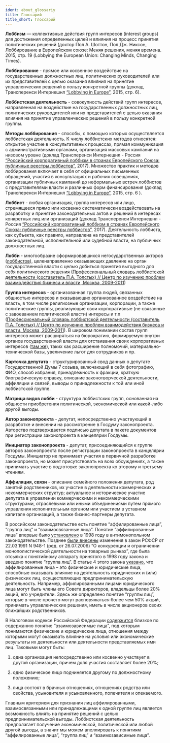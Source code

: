 ```yaml
---
ident: about_glossariy
title: Глоссарий
title_short: Глоссарий
---
```


**Лоббизм** — коллективные действия групп интересов (interest groups) для достижения определенных целей и влияния на процесс принятия политических решений (доктор Пол А. Шоттон, Пол Дж. Никсон, Лоббирование в Европейском союзе: Меняя решения, меняя времена. 2015, стр. 19 (Lobbying the European Union: Changing Minds, Changing Times).

**Лоббирование** - прямое или косвенное воздействие на государственных должностных лиц, политических руководителей или их представителей с целью оказания влияния на принятие управленческих решений в пользу конкретной группы (доклад Трансперенси Интернешнл [“Lobbying in Europe”](https://lobbying.transparency.org.ru/siloviki/files/2015_LobbyingInEurope_EN.pdf), 2015, стр. 6).

**Лоббистская деятельность** - совокупность действий групп интересов, направленная на воздействие на государственных должностных лиц, политических руководителей или их представителей с целью оказания влияния на принятие управленческих решений в пользу конкретной группы.

**Методы лоббирования** - способы, с помощью которых осуществляется лоббистская деятельность. К числу лоббистских методов относятся: открытое участие в консультативных процессах, прямая коммуникация с административными органами, организация массовых кампаний на низовом уровне (доклад Трансперенси Интернешнл - Россия [“Российский корпоративный лоббизм в странах Европейского Союза: публичные реестры лоббистов”](https://transparency.org.ru/special/lobbying/docs/report-ru.pdf), 2017). Множество практик и методов лоббирования включает в себя от официальных письменных обращений, участия в консультациях и рабочих совещаниях, организации публичных кампаний до неформальных встреч лоббистов с представителями власти и различных форм финансирования (доклад Трансперенси Интернешнл [“Lobbying in Europe”](https://lobbying.transparency.org.ru/siloviki/files/2015_LobbyingInEurope_EN.pdf), 2015, стр. 6 ).

**Лоббист** - любая организация, группа интересов или лицо, стремящееся прямо или косвенно систематически воздействовать на разработку и принятие законодательных актов и решений в интересах конкретных лиц или организаций (доклад Трансперенси Интернешнл - Россия [“Российский корпоративный лоббизм в странах Европейского Союза: публичные реестры лоббистов”](https://transparency.org.ru/special/lobbying/docs/report-ru.pdf), 2017). Деятельность лоббиста, как субъекта, как правило, направлена на представителей законодательной, исполнительной или судебной власти, на публичных должностных лиц.

**Лобби** - многообразие сформировавшихся негосударственных акторов ([лоббистов](http://www.lobbying.ru/dictionary_word.php?id=7)), целенаправленно оказывающих давление на орган государственной власти с целью добиться принятия выгодного для себя политического решения ([Профессиональный словарь лоббистской деятельности (составитель П.А. Толстых) // Центр по изучению проблем взаимодействия бизнеса и власти, Москва, 2009-2011](http://www.lobbying.ru/dictionary_word.php?id=52))

**Группа интересов** - организованная группа людей, связанных общностью интересов и оказывающих организованное воздействие на власть, в том числе религиозные организации, корпорации, а также политические группы, реализующие свои корпоративные (не связанные с завоеванием политической власти) интересы и т.п ([Профессиональный словарь лоббистской деятельности (составитель П.А. Толстых) // Центр по изучению проблем взаимодействия бизнеса и власти, Москва, 2009-2011](http://lobbying.ru/dictionary_word.php?id=53)). В широком понимании состав групп интересов может расширяться на бюрократию, формируемую внутри органов государственной власти для отстаивания своих корпоративных интересов ([там же](http://lobbying.ru/dictionary_word.php?id=53)), таких как расширение полномочий, материально-технической базы, увеличение льгот для сотрудников и пр.

**Карточка депутата** - структурированный свод данных о депутате Государственной Думы 7 созыва, включающий в себя фотографию, ФИО, способ избрания, принадлежность к фракции, краткую биографическую справку, описание законотворческой деятельности, аффиляции и связей, выводы о принадлежности к той или иной лоббистской группе.

**Матрица видов лобби** - структура лоббистских групп, основанная на общности приобретения политической, экономической или какой-либо другой выгоды.

**Автор законопроекта** - депутат, непосредственно участвующий в разработке и внесении на рассмотрение в Госдуму законопроекта. Авторство подтверждается подписью депутата в пакете документов при регистрации законопроекта в канцелярии Госдумы.

**Инициатор законопроекта** - депутат, присоединяющийся к группе авторов законопроекта после регистрации законопроекта в канцелярии Госдумы. Инициатор не принимает участия в первичной разработке законопроекта, но может присутствовать на всех обсуждениях, а также принимать участие в подготовке законопроекта ко второму и третьему чтениям.

**Аффиляция, связи** - описание семейного положения депутата, род занятий родственников, их участие в деятельности коммерческих и некоммерческих структур; актуальное и историческое участие депутата в управлении коммерческими и некоммерческими структурами, отраслевыми или иными объединениями путем прямого управления исполнительным органом или участием в уставном капитале организаций, а также бизнес-партнеры депутата.

В российском законодательстве есть понятие “аффилированные лица”, “группа лиц” и “взаимосвязанные лица”. Понятие “аффилированные лица” впервые было [установлено](http://www.consultant.ru/document/cons_doc_LAW_18601/) в 1998 году в антимонопольном законодательстве. Позднее [были внесены](http://www.consultant.ru/document/cons_doc_LAW_51/) изменения в закон РСФСР от 22.03.1991 N 948-1 (ред. от 26.07.2006) “О конкуренции и ограничении монополистической деятельности на товарных рынках”, где была отсылка к понятийному аппарату принятого в 1998 году закона и введено понятие “группа лиц”. В статье 4 этого закона [указано](http://www.consultant.ru/document/cons_doc_LAW_51/932741089b4d76ab07c535e5835a98a88479b2e8/), что аффилированные лица – это физические и юридические лица, способные оказывать влияние на деятельность юридических и (или) физических лиц, осуществляющих предпринимательскую деятельность. Например, аффилированными лицами юридического лица могут быть члены его Совета директоров, владельцы более 20% акций, его учредители. Здесь же определено понятие “группы лиц”, которые в числе прочего могут распоряжаться более чем 50% акций, принимать управленческие решения, иметь в числе акционеров своих ближайших родственников.

В Налоговом кодексе Российской Федерации [содержится](http://www.consultant.ru/document/cons_doc_LAW_19671/a0ea7d40d76cbc19ff9f02894466791eceecfbe2/) близкое по содержанию понятие “взаимозависимые лица”, под которым понимаются физические и юридические лица, отношения между которыми могут оказывать влияние на условия или экономические результаты их деятельности или деятельности представляемых ими лиц. Таковыми могут быть:

1) одна организация непосредственно или косвенно участвует в другой организации, причем доля участия составляет более 20%;

2) одно физическое лицо подчиняется другому по должностному положению;

3) лица состоят в брачных отношениях, отношениях родства или свойства, усыновителя и усыновленного, попечителя и опекаемого.

Главным критерием для признания лиц аффилированными, взаимосвязанными или принадлежащими к одной группе лиц является возможность влиять на принятие решений с целью предпринимательской выгоды. Лоббистская деятельность предполагает получение экономической, политической или любой другой выгоды, а значит мы можем апеллировать к понятиям “аффилированные лица”, “группа лиц” и “взаимозависимые лица”.
